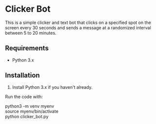 # Clicker Bot

This is a simple clicker and text bot that clicks on a specified spot on the screen every 30 seconds and sends a message at a randomized interval between 5 to 20 minutes.

## Requirements

- Python 3.x

## Installation

1. Install Python 3.x if you haven't already.

Run the code with:

python3 -m venv myenv
<br/>
source myenv/bin/activate
<br/>
python clicker_bot.py          
